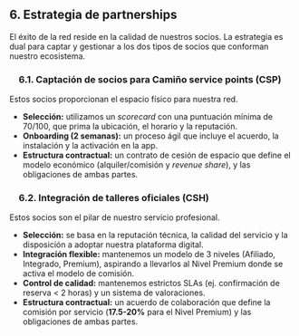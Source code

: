 ## **6. Estrategia de partnerships**

El éxito de la red reside en la calidad de nuestros socios. La estrategia es dual para captar y gestionar a los dos tipos de socios que conforman nuestro ecosistema.

###  6.1. Captación de socios para Camiño service points (CSP)

Estos socios proporcionan el espacio físico para nuestra red.

- **Selección:** utilizamos un _scorecard_ con una puntuación mínima de 70/100, que prima la ubicación, el horario y la reputación.
- **Onboarding (2 semanas):** un proceso ágil que incluye el acuerdo, la instalación y la activación en la app.
- **Estructura contractual:** un contrato de cesión de espacio que define el modelo económico (alquiler/comisión y _revenue share_), y las obligaciones de ambas partes.

###  6.2. Integración de talleres oficiales (CSH)

Estos socios son el pilar de nuestro servicio profesional.

- **Selección:** se basa en la reputación técnica, la calidad del servicio y la disposición a adoptar nuestra plataforma digital.
- **Integración flexible:** mantenemos un modelo de 3 niveles (Afiliado, Integrado, Premium), aspirando a llevarlos al Nivel Premium donde se activa el modelo de comisión.
- **Control de calidad:** mantenemos estrictos SLAs (ej. confirmación de reserva < 2 horas) y un sistema de valoraciones.
- **Estructura contractual:** un acuerdo de colaboración que define la comisión por servicio (**17.5-20%** para el Nivel Premium) y las obligaciones de ambas partes.

